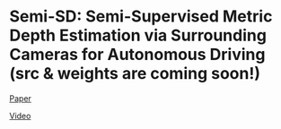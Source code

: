 # Semi-SD: Semi-Supervised Metric Depth Estimation via Surrounding Cameras for Autonomous Driving (src & weights are coming soon!)

[Paper](https://arxiv.org/abs/2503.19713)

[Video](https://www.bilibili.com/video/BV1gHoWYKEWY/?spm_id_from=333.337.search-card.all.click)
